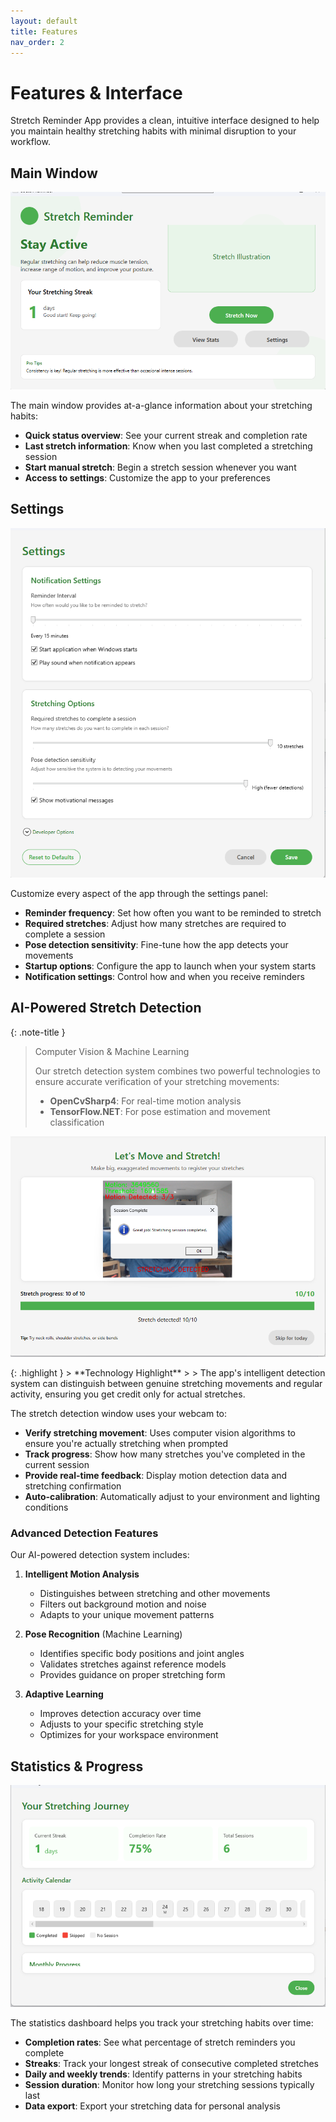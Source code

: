 ```yaml
---
layout: default
title: Features
nav_order: 2
---
```


# Features & Interface

Stretch Reminder App provides a clean, intuitive interface designed to help you maintain healthy stretching habits with minimal disruption to your workflow.

## Main Window

![Main Window](screenshots/main-window.png)

The main window provides at-a-glance information about your stretching habits:

- **Quick status overview**: See your current streak and completion rate
- **Last stretch information**: Know when you last completed a stretching session
- **Start manual stretch**: Begin a stretch session whenever you want
- **Access to settings**: Customize the app to your preferences

## Settings

![Settings Window](screenshots/settings.png)

Customize every aspect of the app through the settings panel:

- **Reminder frequency**: Set how often you want to be reminded to stretch
- **Required stretches**: Adjust how many stretches are required to complete a session
- **Pose detection sensitivity**: Fine-tune how the app detects your movements
- **Startup options**: Configure the app to launch when your system starts
- **Notification settings**: Control how and when you receive reminders

## AI-Powered Stretch Detection

{: .note-title }
> Computer Vision & Machine Learning
>
> Our stretch detection system combines two powerful technologies to ensure accurate verification of your stretching movements:
> - **OpenCvSharp4**: For real-time motion analysis
> - **TensorFlow.NET**: For pose estimation and movement classification

![Stretch Detection](screenshots/stretchdetectionandprogress.png)

<div class="code-example" markdown="1">
{: .highlight }
> **Technology Highlight**
>
> The app's intelligent detection system can distinguish between genuine stretching movements and regular activity, ensuring you get credit only for actual stretches.
</div>

The stretch detection window uses your webcam to:

- **Verify stretching movement**: Uses computer vision algorithms to ensure you're actually stretching when prompted
- **Track progress**: Show how many stretches you've completed in the current session
- **Provide real-time feedback**: Display motion detection data and stretching confirmation
- **Auto-calibration**: Automatically adjust to your environment and lighting conditions

### Advanced Detection Features

Our AI-powered detection system includes:

1. **Intelligent Motion Analysis**
   - Distinguishes between stretching and other movements
   - Filters out background motion and noise
   - Adapts to your unique movement patterns

2. **Pose Recognition** (Machine Learning)
   - Identifies specific body positions and joint angles
   - Validates stretches against reference models
   - Provides guidance on proper stretching form

3. **Adaptive Learning**
   - Improves detection accuracy over time
   - Adjusts to your specific stretching style
   - Optimizes for your workspace environment

## Statistics & Progress

![Statistics View](screenshots/view-status.png)

The statistics dashboard helps you track your stretching habits over time:

- **Completion rates**: See what percentage of stretch reminders you complete
- **Streaks**: Track your longest streak of consecutive completed stretches
- **Daily and weekly trends**: Identify patterns in your stretching habits
- **Session duration**: Monitor how long your stretching sessions typically last
- **Data export**: Export your stretching data for personal analysis